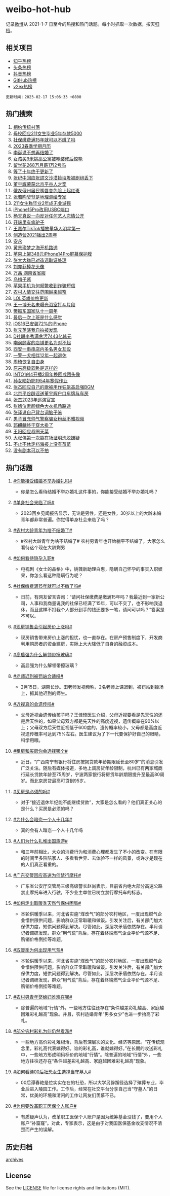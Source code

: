 # weibo-hot-hub

记录[微博](https://www.weibo.com)从 2021-1-7 日至今的热搜和热门话题。每小时抓取一次数据，按天[归档](archives)。

## 相关项目

- [知乎热榜](https://github.com/lonnyzhang423/zhihu-hot-hub)
- [头条热榜](https://github.com/lonnyzhang423/toutiao-hot-hub)
- [抖音热榜](https://github.com/lonnyzhang423/douyin-hot-hub)
- [GitHub热榜](https://github.com/lonnyzhang423/github-hot-hub)
- [v2ex热榜](https://github.com/lonnyzhang423/v2ex-hot-hub)


`更新时间：2023-02-17 15:06:33 +0800`

## 热门搜索

1. [相约传统村落](https://m.weibo.cn/search?containerid=100103type%3D1%26t%3D10%26q%3D%23%E7%9B%B8%E7%BA%A6%E4%BC%A0%E7%BB%9F%E6%9D%91%E8%90%BD%23&stream_entry_id=51&isnewpage=1&extparam=seat%3D1%26c_type%3D51%26pos%3D0%26cate%3D10103%26dgr%3D0%26filter_type%3Drealtimehot%26stream_entry_id%3D51%26display_time%3D1676617592%26pre_seqid%3D16766175922560193611381&luicode=10000011&lfid=106003type%253D25%2526t%253D3%2526disable_hot%253D1%2526filter_type%253Drealtimehot)
1. [母校回应211女生毕业5年存款5000](https://m.weibo.cn/search?containerid=100103type%3D1%26t%3D10%26q%3D%23%E6%AF%8D%E6%A0%A1%E5%9B%9E%E5%BA%94211%E5%A5%B3%E7%94%9F%E6%AF%95%E4%B8%9A5%E5%B9%B4%E5%AD%98%E6%AC%BE5000%23&stream_entry_id=31&isnewpage=1&extparam=seat%3D1%26lcate%3D5001%26flag%3D2%26realpos%3D1%26c_type%3D31%26stream_entry_id%3D31%26pos%3D0%26cate%3D5001%26q%3D%2523%25E6%25AF%258D%25E6%25A0%25A1%25E5%259B%259E%25E5%25BA%2594211%25E5%25A5%25B3%25E7%2594%259F%25E6%25AF%2595%25E4%25B8%259A5%25E5%25B9%25B4%25E5%25AD%2598%25E6%25AC%25BE5000%2523%26dgr%3D0%26filter_type%3Drealtimehot%26band_rank%3D1%26display_time%3D1676617592%26pre_seqid%3D16766175922560193611381&luicode=10000011&lfid=106003type%253D25%2526t%253D3%2526disable_hot%253D1%2526filter_type%253Drealtimehot)
1. [社保缴费满15年就可以不缴了吗](https://m.weibo.cn/search?containerid=100103type%3D1%26t%3D10%26q%3D%23%E7%A4%BE%E4%BF%9D%E7%BC%B4%E8%B4%B9%E6%BB%A115%E5%B9%B4%E5%B0%B1%E5%8F%AF%E4%BB%A5%E4%B8%8D%E7%BC%B4%E4%BA%86%E5%90%97%23&stream_entry_id=31&isnewpage=1&extparam=seat%3D1%26lcate%3D5001%26flag%3D2%26realpos%3D2%26c_type%3D31%26stream_entry_id%3D31%26pos%3D1%26cate%3D5001%26q%3D%2523%25E7%25A4%25BE%25E4%25BF%259D%25E7%25BC%25B4%25E8%25B4%25B9%25E6%25BB%25A115%25E5%25B9%25B4%25E5%25B0%25B1%25E5%258F%25AF%25E4%25BB%25A5%25E4%25B8%258D%25E7%25BC%25B4%25E4%25BA%2586%25E5%2590%2597%2523%26dgr%3D0%26filter_type%3Drealtimehot%26band_rank%3D2%26display_time%3D1676617592%26pre_seqid%3D16766175922560193611381&luicode=10000011&lfid=106003type%253D25%2526t%253D3%2526disable_hot%253D1%2526filter_type%253Drealtimehot)
1. [2023春季学期月历](https://m.weibo.cn/search?containerid=100103type%3D1%26t%3D10%26q%3D%232023%E6%98%A5%E5%AD%A3%E5%AD%A6%E6%9C%9F%E6%9C%88%E5%8E%86%23&stream_entry_id=31&isnewpage=1&extparam=seat%3D1%26lcate%3D5001%26flag%3D0%26realpos%3D3%26c_type%3D31%26stream_entry_id%3D31%26pos%3D2%26cate%3D5001%26q%3D%25232023%25E6%2598%25A5%25E5%25AD%25A3%25E5%25AD%25A6%25E6%259C%259F%25E6%259C%2588%25E5%258E%2586%2523%26dgr%3D0%26filter_type%3Drealtimehot%26band_rank%3D3%26display_time%3D1676617592%26pre_seqid%3D16766175922560193611381&luicode=10000011&lfid=106003type%253D25%2526t%253D3%2526disable_hot%253D1%2526filter_type%253Drealtimehot)
1. [李诞说不想再结婚了](https://m.weibo.cn/search?containerid=100103type%3D1%26t%3D10%26q%3D%23%E6%9D%8E%E8%AF%9E%E8%AF%B4%E4%B8%8D%E6%83%B3%E5%86%8D%E7%BB%93%E5%A9%9A%E4%BA%86%23&stream_entry_id=31&isnewpage=1&extparam=seat%3D1%26lcate%3D5001%26flag%3D1%26realpos%3D4%26c_type%3D31%26stream_entry_id%3D31%26pos%3D3%26cate%3D5001%26q%3D%2523%25E6%259D%258E%25E8%25AF%259E%25E8%25AF%25B4%25E4%25B8%258D%25E6%2583%25B3%25E5%2586%258D%25E7%25BB%2593%25E5%25A9%259A%25E4%25BA%2586%2523%26dgr%3D0%26filter_type%3Drealtimehot%26band_rank%3D4%26display_time%3D1676617592%26pre_seqid%3D16766175922560193611381&luicode=10000011&lfid=106003type%253D25%2526t%253D3%2526disable_hot%253D1%2526filter_type%253Drealtimehot)
1. [女孩买9米挑高公寓被嘲装修后惊艳](https://m.weibo.cn/search?containerid=100103type%3D1%26t%3D10%26q%3D%23%E5%A5%B3%E5%AD%A9%E4%B9%B09%E7%B1%B3%E6%8C%91%E9%AB%98%E5%85%AC%E5%AF%93%E8%A2%AB%E5%98%B2%E8%A3%85%E4%BF%AE%E5%90%8E%E6%83%8A%E8%89%B3%23&stream_entry_id=31&isnewpage=1&extparam=seat%3D1%26lcate%3D5001%26flag%3D1%26realpos%3D5%26c_type%3D31%26stream_entry_id%3D31%26pos%3D4%26cate%3D5001%26q%3D%2523%25E5%25A5%25B3%25E5%25AD%25A9%25E4%25B9%25B09%25E7%25B1%25B3%25E6%258C%2591%25E9%25AB%2598%25E5%2585%25AC%25E5%25AF%2593%25E8%25A2%25AB%25E5%2598%25B2%25E8%25A3%2585%25E4%25BF%25AE%25E5%2590%258E%25E6%2583%258A%25E8%2589%25B3%2523%26dgr%3D0%26filter_type%3Drealtimehot%26band_rank%3D5%26display_time%3D1676617592%26pre_seqid%3D16766175922560193611381&luicode=10000011&lfid=106003type%253D25%2526t%253D3%2526disable_hot%253D1%2526filter_type%253Drealtimehot)
1. [留学花268万月薪1万2亏吗](https://m.weibo.cn/search?containerid=100103type%3D1%26t%3D10%26q%3D%23%E7%95%99%E5%AD%A6%E8%8A%B1268%E4%B8%87%E6%9C%88%E8%96%AA1%E4%B8%872%E4%BA%8F%E5%90%97%23&stream_entry_id=31&isnewpage=1&extparam=seat%3D1%26lcate%3D5001%26flag%3D1%26realpos%3D6%26c_type%3D31%26stream_entry_id%3D31%26pos%3D5%26cate%3D5001%26q%3D%2523%25E7%2595%2599%25E5%25AD%25A6%25E8%258A%25B1268%25E4%25B8%2587%25E6%259C%2588%25E8%2596%25AA1%25E4%25B8%25872%25E4%25BA%258F%25E5%2590%2597%2523%26dgr%3D0%26filter_type%3Drealtimehot%26band_rank%3D6%26display_time%3D1676617592%26pre_seqid%3D16766175922560193611381&luicode=10000011&lfid=106003type%253D25%2526t%253D3%2526disable_hot%253D1%2526filter_type%253Drealtimehot)
1. [等了十年终于更新了](https://m.weibo.cn/search?containerid=100103type%3D1%26t%3D10%26q%3D%23%E7%AD%89%E4%BA%86%E5%8D%81%E5%B9%B4%E7%BB%88%E4%BA%8E%E6%9B%B4%E6%96%B0%E4%BA%86%23&stream_entry_id=31&isnewpage=1&extparam=seat%3D1%26lcate%3D5001%26topic_ad%3D1%26stream_entry_id%3D31%26c_type%3D31%26cate%3D5001%26pos%3D6%26adid%3D180352%26q%3D%2523%25E7%25AD%2589%25E4%25BA%2586%25E5%258D%2581%25E5%25B9%25B4%25E7%25BB%2588%25E4%25BA%258E%25E6%259B%25B4%25E6%2596%25B0%25E4%25BA%2586%2523%26dgr%3D0%26filter_type%3Drealtimehot%26band_rank%3D7%26display_time%3D1676617592%26pre_seqid%3D16766175922560193611381&luicode=10000011&lfid=106003type%253D25%2526t%253D3%2526disable_hot%253D1%2526filter_type%253Drealtimehot)
1. [张纪中回应张颂文沙漠捡垃圾被剧组丢下](https://m.weibo.cn/search?containerid=100103type%3D1%26t%3D10%26q%3D%23%E5%BC%A0%E7%BA%AA%E4%B8%AD%E5%9B%9E%E5%BA%94%E5%BC%A0%E9%A2%82%E6%96%87%E6%B2%99%E6%BC%A0%E6%8D%A1%E5%9E%83%E5%9C%BE%E8%A2%AB%E5%89%A7%E7%BB%84%E4%B8%A2%E4%B8%8B%23&stream_entry_id=31&isnewpage=1&extparam=seat%3D1%26lcate%3D5001%26flag%3D1%26realpos%3D7%26c_type%3D31%26stream_entry_id%3D31%26pos%3D7%26cate%3D5001%26q%3D%2523%25E5%25BC%25A0%25E7%25BA%25AA%25E4%25B8%25AD%25E5%259B%259E%25E5%25BA%2594%25E5%25BC%25A0%25E9%25A2%2582%25E6%2596%2587%25E6%25B2%2599%25E6%25BC%25A0%25E6%258D%25A1%25E5%259E%2583%25E5%259C%25BE%25E8%25A2%25AB%25E5%2589%25A7%25E7%25BB%2584%25E4%25B8%25A2%25E4%25B8%258B%2523%26dgr%3D0%26filter_type%3Drealtimehot%26band_rank%3D7%26display_time%3D1676617592%26pre_seqid%3D16766175922560193611381&luicode=10000011&lfid=106003type%253D25%2526t%253D3%2526disable_hot%253D1%2526filter_type%253Drealtimehot)
1. [董宇辉荣获北京平谷人才奖](https://m.weibo.cn/search?containerid=100103type%3D1%26t%3D10%26q%3D%23%E8%91%A3%E5%AE%87%E8%BE%89%E8%8D%A3%E8%8E%B7%E5%8C%97%E4%BA%AC%E5%B9%B3%E8%B0%B7%E4%BA%BA%E6%89%8D%E5%A5%96%23&stream_entry_id=31&isnewpage=1&extparam=seat%3D1%26lcate%3D5001%26flag%3D1%26realpos%3D8%26c_type%3D31%26stream_entry_id%3D31%26pos%3D8%26cate%3D5001%26q%3D%2523%25E8%2591%25A3%25E5%25AE%2587%25E8%25BE%2589%25E8%258D%25A3%25E8%258E%25B7%25E5%258C%2597%25E4%25BA%25AC%25E5%25B9%25B3%25E8%25B0%25B7%25E4%25BA%25BA%25E6%2589%258D%25E5%25A5%2596%2523%26dgr%3D0%26filter_type%3Drealtimehot%26band_rank%3D8%26display_time%3D1676617592%26pre_seqid%3D16766175922560193611381&luicode=10000011&lfid=106003type%253D25%2526t%253D3%2526disable_hot%253D1%2526filter_type%253Drealtimehot)
1. [俄亥俄州居民嘴唇变色脸上起红斑](https://m.weibo.cn/search?containerid=100103type%3D1%26t%3D10%26q%3D%23%E4%BF%84%E4%BA%A5%E4%BF%84%E5%B7%9E%E5%B1%85%E6%B0%91%E5%98%B4%E5%94%87%E5%8F%98%E8%89%B2%E8%84%B8%E4%B8%8A%E8%B5%B7%E7%BA%A2%E6%96%91%23&stream_entry_id=31&isnewpage=1&extparam=seat%3D1%26lcate%3D5001%26flag%3D0%26realpos%3D9%26c_type%3D31%26stream_entry_id%3D31%26pos%3D9%26cate%3D5001%26q%3D%2523%25E4%25BF%2584%25E4%25BA%25A5%25E4%25BF%2584%25E5%25B7%259E%25E5%25B1%2585%25E6%25B0%2591%25E5%2598%25B4%25E5%2594%2587%25E5%258F%2598%25E8%2589%25B2%25E8%2584%25B8%25E4%25B8%258A%25E8%25B5%25B7%25E7%25BA%25A2%25E6%2596%2591%2523%26dgr%3D0%26filter_type%3Drealtimehot%26band_rank%3D9%26display_time%3D1676617592%26pre_seqid%3D16766175922560193611381&luicode=10000011&lfid=106003type%253D25%2526t%253D3%2526disable_hot%253D1%2526filter_type%253Drealtimehot)
1. [张若昀爷爷是地理测绘专家](https://m.weibo.cn/search?containerid=100103type%3D1%26t%3D10%26q%3D%23%E5%BC%A0%E8%8B%A5%E6%98%80%E7%88%B7%E7%88%B7%E6%98%AF%E5%9C%B0%E7%90%86%E6%B5%8B%E7%BB%98%E4%B8%93%E5%AE%B6%23&stream_entry_id=31&isnewpage=1&extparam=seat%3D1%26lcate%3D5001%26flag%3D1%26realpos%3D10%26c_type%3D31%26stream_entry_id%3D31%26pos%3D10%26cate%3D5001%26q%3D%2523%25E5%25BC%25A0%25E8%258B%25A5%25E6%2598%2580%25E7%2588%25B7%25E7%2588%25B7%25E6%2598%25AF%25E5%259C%25B0%25E7%2590%2586%25E6%25B5%258B%25E7%25BB%2598%25E4%25B8%2593%25E5%25AE%25B6%2523%26dgr%3D0%26filter_type%3Drealtimehot%26band_rank%3D10%26display_time%3D1676617592%26pre_seqid%3D16766175922560193611381&luicode=10000011&lfid=106003type%253D25%2526t%253D3%2526disable_hot%253D1%2526filter_type%253Drealtimehot)
1. [211女生称毕业2年成无业游民](https://m.weibo.cn/search?containerid=100103type%3D1%26t%3D10%26q%3D%23211%E5%A5%B3%E7%94%9F%E7%A7%B0%E6%AF%95%E4%B8%9A2%E5%B9%B4%E6%88%90%E6%97%A0%E4%B8%9A%E6%B8%B8%E6%B0%91%23&stream_entry_id=31&isnewpage=1&extparam=seat%3D1%26lcate%3D5001%26flag%3D1%26realpos%3D11%26c_type%3D31%26stream_entry_id%3D31%26pos%3D11%26cate%3D5001%26q%3D%2523211%25E5%25A5%25B3%25E7%2594%259F%25E7%25A7%25B0%25E6%25AF%2595%25E4%25B8%259A2%25E5%25B9%25B4%25E6%2588%2590%25E6%2597%25A0%25E4%25B8%259A%25E6%25B8%25B8%25E6%25B0%2591%2523%26dgr%3D0%26filter_type%3Drealtimehot%26band_rank%3D11%26display_time%3D1676617592%26pre_seqid%3D16766175922560193611381&luicode=10000011&lfid=106003type%253D25%2526t%253D3%2526disable_hot%253D1%2526filter_type%253Drealtimehot)
1. [iPhone15Pro改用USBC端口](https://m.weibo.cn/search?containerid=100103type%3D1%26t%3D10%26q%3D%23iPhone15Pro%E6%94%B9%E7%94%A8USBC%E7%AB%AF%E5%8F%A3%23&stream_entry_id=31&isnewpage=1&extparam=seat%3D1%26lcate%3D5001%26flag%3D2%26realpos%3D12%26c_type%3D31%26stream_entry_id%3D31%26pos%3D12%26cate%3D5001%26q%3D%2523iPhone15Pro%25E6%2594%25B9%25E7%2594%25A8USBC%25E7%25AB%25AF%25E5%258F%25A3%2523%26dgr%3D0%26filter_type%3Drealtimehot%26band_rank%3D12%26display_time%3D1676617592%26pre_seqid%3D16766175922560193611381&luicode=10000011&lfid=106003type%253D25%2526t%253D3%2526disable_hot%253D1%2526filter_type%253Drealtimehot)
1. [杨天真说一向反对任何艺人恋情公开](https://m.weibo.cn/search?containerid=100103type%3D1%26t%3D10%26q%3D%23%E6%9D%A8%E5%A4%A9%E7%9C%9F%E8%AF%B4%E4%B8%80%E5%90%91%E5%8F%8D%E5%AF%B9%E4%BB%BB%E4%BD%95%E8%89%BA%E4%BA%BA%E6%81%8B%E6%83%85%E5%85%AC%E5%BC%80%23&stream_entry_id=31&isnewpage=1&extparam=seat%3D1%26lcate%3D5001%26flag%3D0%26realpos%3D13%26c_type%3D31%26stream_entry_id%3D31%26pos%3D13%26cate%3D5001%26q%3D%2523%25E6%259D%25A8%25E5%25A4%25A9%25E7%259C%259F%25E8%25AF%25B4%25E4%25B8%2580%25E5%2590%2591%25E5%258F%258D%25E5%25AF%25B9%25E4%25BB%25BB%25E4%25BD%2595%25E8%2589%25BA%25E4%25BA%25BA%25E6%2581%258B%25E6%2583%2585%25E5%2585%25AC%25E5%25BC%2580%2523%26dgr%3D0%26filter_type%3Drealtimehot%26band_rank%3D13%26display_time%3D1676617592%26pre_seqid%3D16766175922560193611381&luicode=10000011&lfid=106003type%253D25%2526t%253D3%2526disable_hot%253D1%2526filter_type%253Drealtimehot)
1. [开端里有疯驴子](https://m.weibo.cn/search?containerid=100103type%3D1%26t%3D10%26q%3D%23%E5%BC%80%E7%AB%AF%E9%87%8C%E6%9C%89%E7%96%AF%E9%A9%B4%E5%AD%90%23&stream_entry_id=31&isnewpage=1&extparam=seat%3D1%26lcate%3D5001%26flag%3D0%26realpos%3D14%26c_type%3D31%26stream_entry_id%3D31%26pos%3D14%26cate%3D5001%26q%3D%2523%25E5%25BC%2580%25E7%25AB%25AF%25E9%2587%258C%25E6%259C%2589%25E7%2596%25AF%25E9%25A9%25B4%25E5%25AD%2590%2523%26dgr%3D0%26filter_type%3Drealtimehot%26band_rank%3D14%26display_time%3D1676617592%26pre_seqid%3D16766175922560193611381&luicode=10000011&lfid=106003type%253D25%2526t%253D3%2526disable_hot%253D1%2526filter_type%253Drealtimehot)
1. [王嘉尔TikTok播放量华人明星第一](https://m.weibo.cn/search?containerid=100103type%3D1%26t%3D10%26q%3D%23%E7%8E%8B%E5%98%89%E5%B0%94TikTok%E6%92%AD%E6%94%BE%E9%87%8F%E5%8D%8E%E4%BA%BA%E6%98%8E%E6%98%9F%E7%AC%AC%E4%B8%80%23&stream_entry_id=31&isnewpage=1&extparam=seat%3D1%26lcate%3D5001%26flag%3D1%26realpos%3D15%26c_type%3D31%26stream_entry_id%3D31%26pos%3D15%26cate%3D5001%26q%3D%2523%25E7%258E%258B%25E5%2598%2589%25E5%25B0%2594TikTok%25E6%2592%25AD%25E6%2594%25BE%25E9%2587%258F%25E5%258D%258E%25E4%25BA%25BA%25E6%2598%258E%25E6%2598%259F%25E7%25AC%25AC%25E4%25B8%2580%2523%26dgr%3D0%26filter_type%3Drealtimehot%26band_rank%3D15%26display_time%3D1676617592%26pre_seqid%3D16766175922560193611381&luicode=10000011&lfid=106003type%253D25%2526t%253D3%2526disable_hot%253D1%2526filter_type%253Drealtimehot)
1. [创造营2021播出2周年](https://m.weibo.cn/search?containerid=100103type%3D1%26t%3D10%26q%3D%23%E5%88%9B%E9%80%A0%E8%90%A52021%E6%92%AD%E5%87%BA2%E5%91%A8%E5%B9%B4%23&stream_entry_id=31&isnewpage=1&extparam=seat%3D1%26lcate%3D5001%26flag%3D1%26realpos%3D16%26c_type%3D31%26stream_entry_id%3D31%26pos%3D16%26cate%3D5001%26q%3D%2523%25E5%2588%259B%25E9%2580%25A0%25E8%2590%25A52021%25E6%2592%25AD%25E5%2587%25BA2%25E5%2591%25A8%25E5%25B9%25B4%2523%26dgr%3D0%26filter_type%3Drealtimehot%26band_rank%3D16%26display_time%3D1676617592%26pre_seqid%3D16766175922560193611381&luicode=10000011&lfid=106003type%253D25%2526t%253D3%2526disable_hot%253D1%2526filter_type%253Drealtimehot)
1. [安永](https://m.weibo.cn/search?containerid=100103type%3D1%26t%3D10%26q%3D%E5%AE%89%E6%B0%B8&stream_entry_id=31&isnewpage=1&extparam=seat%3D1%26lcate%3D5001%26flag%3D0%26realpos%3D17%26c_type%3D31%26stream_entry_id%3D31%26pos%3D17%26cate%3D5001%26q%3D%25E5%25AE%2589%25E6%25B0%25B8%26dgr%3D0%26filter_type%3Drealtimehot%26band_rank%3D17%26display_time%3D1676617592%26pre_seqid%3D16766175922560193611381&luicode=10000011&lfid=106003type%253D25%2526t%253D3%2526disable_hot%253D1%2526filter_type%253Drealtimehot)
1. [黄景瑜梦之海开机路透](https://m.weibo.cn/search?containerid=100103type%3D1%26t%3D10%26q%3D%23%E9%BB%84%E6%99%AF%E7%91%9C%E6%A2%A6%E4%B9%8B%E6%B5%B7%E5%BC%80%E6%9C%BA%E8%B7%AF%E9%80%8F%23&stream_entry_id=31&isnewpage=1&extparam=seat%3D1%26lcate%3D5001%26flag%3D1%26realpos%3D18%26c_type%3D31%26stream_entry_id%3D31%26pos%3D18%26cate%3D5001%26q%3D%2523%25E9%25BB%2584%25E6%2599%25AF%25E7%2591%259C%25E6%25A2%25A6%25E4%25B9%258B%25E6%25B5%25B7%25E5%25BC%2580%25E6%259C%25BA%25E8%25B7%25AF%25E9%2580%258F%2523%26dgr%3D0%26filter_type%3Drealtimehot%26band_rank%3D18%26display_time%3D1676617592%26pre_seqid%3D16766175922560193611381&luicode=10000011&lfid=106003type%253D25%2526t%253D3%2526disable_hot%253D1%2526filter_type%253Drealtimehot)
1. [苹果上架348元iPhone14Pro屏幕保护膜](https://m.weibo.cn/search?containerid=100103type%3D1%26t%3D10%26q%3D%23%E8%8B%B9%E6%9E%9C%E4%B8%8A%E6%9E%B6348%E5%85%83iPhone14Pro%E5%B1%8F%E5%B9%95%E4%BF%9D%E6%8A%A4%E8%86%9C%23&stream_entry_id=31&isnewpage=1&extparam=seat%3D1%26lcate%3D5001%26flag%3D0%26realpos%3D19%26c_type%3D31%26stream_entry_id%3D31%26pos%3D19%26cate%3D5001%26q%3D%2523%25E8%258B%25B9%25E6%259E%259C%25E4%25B8%258A%25E6%259E%25B6348%25E5%2585%2583iPhone14Pro%25E5%25B1%258F%25E5%25B9%2595%25E4%25BF%259D%25E6%258A%25A4%25E8%2586%259C%2523%26dgr%3D0%26filter_type%3Drealtimehot%26band_rank%3D19%26display_time%3D1676617592%26pre_seqid%3D16766175922560193611381&luicode=10000011&lfid=106003type%253D25%2526t%253D3%2526disable_hot%253D1%2526filter_type%253Drealtimehot)
1. [张大大称已对造谣取证处理](https://m.weibo.cn/search?containerid=100103type%3D1%26t%3D10%26q%3D%23%E5%BC%A0%E5%A4%A7%E5%A4%A7%E7%A7%B0%E5%B7%B2%E5%AF%B9%E9%80%A0%E8%B0%A3%E5%8F%96%E8%AF%81%E5%A4%84%E7%90%86%23&stream_entry_id=31&isnewpage=1&extparam=seat%3D1%26lcate%3D5001%26flag%3D1%26realpos%3D20%26c_type%3D31%26stream_entry_id%3D31%26pos%3D20%26cate%3D5001%26q%3D%2523%25E5%25BC%25A0%25E5%25A4%25A7%25E5%25A4%25A7%25E7%25A7%25B0%25E5%25B7%25B2%25E5%25AF%25B9%25E9%2580%25A0%25E8%25B0%25A3%25E5%258F%2596%25E8%25AF%2581%25E5%25A4%2584%25E7%2590%2586%2523%26dgr%3D0%26filter_type%3Drealtimehot%26band_rank%3D20%26display_time%3D1676617592%26pre_seqid%3D16766175922560193611381&luicode=10000011&lfid=106003type%253D25%2526t%253D3%2526disable_hot%253D1%2526filter_type%253Drealtimehot)
1. [刘亦菲捧花头像](https://m.weibo.cn/search?containerid=100103type%3D1%26t%3D10%26q%3D%E5%88%98%E4%BA%A6%E8%8F%B2%E6%8D%A7%E8%8A%B1%E5%A4%B4%E5%83%8F&stream_entry_id=31&isnewpage=1&extparam=seat%3D1%26lcate%3D5001%26flag%3D1%26realpos%3D21%26c_type%3D31%26stream_entry_id%3D31%26pos%3D21%26cate%3D5001%26q%3D%25E5%2588%2598%25E4%25BA%25A6%25E8%258F%25B2%25E6%258D%25A7%25E8%258A%25B1%25E5%25A4%25B4%25E5%2583%258F%26dgr%3D0%26filter_type%3Drealtimehot%26band_rank%3D21%26display_time%3D1676617592%26pre_seqid%3D16766175922560193611381&luicode=10000011&lfid=106003type%253D25%2526t%253D3%2526disable_hot%253D1%2526filter_type%253Drealtimehot)
1. [万茜 湖南省省服](https://m.weibo.cn/search?containerid=100103type%3D1%26t%3D10%26q%3D%E4%B8%87%E8%8C%9C+%E6%B9%96%E5%8D%97%E7%9C%81%E7%9C%81%E6%9C%8D&stream_entry_id=31&isnewpage=1&extparam=seat%3D1%26lcate%3D5001%26flag%3D0%26realpos%3D22%26c_type%3D31%26stream_entry_id%3D31%26pos%3D22%26cate%3D5001%26q%3D%25E4%25B8%2587%25E8%258C%259C%2520%25E6%25B9%2596%25E5%258D%2597%25E7%259C%2581%25E7%259C%2581%25E6%259C%258D%26dgr%3D0%26filter_type%3Drealtimehot%26band_rank%3D22%26display_time%3D1676617592%26pre_seqid%3D16766175922560193611381&luicode=10000011&lfid=106003type%253D25%2526t%253D3%2526disable_hot%253D1%2526filter_type%253Drealtimehot)
1. [乌梅子酱](https://m.weibo.cn/search?containerid=100103type%3D1%26t%3D10%26q%3D%E4%B9%8C%E6%A2%85%E5%AD%90%E9%85%B1&stream_entry_id=31&isnewpage=1&extparam=seat%3D1%26lcate%3D5001%26flag%3D2%26realpos%3D23%26c_type%3D31%26stream_entry_id%3D31%26pos%3D23%26cate%3D5001%26q%3D%25E4%25B9%258C%25E6%25A2%2585%25E5%25AD%2590%25E9%2585%25B1%26dgr%3D0%26filter_type%3Drealtimehot%26band_rank%3D23%26display_time%3D1676617592%26pre_seqid%3D16766175922560193611381&luicode=10000011&lfid=106003type%253D25%2526t%253D3%2526disable_hot%253D1%2526filter_type%253Drealtimehot)
1. [苹果手机为何频繁收到诈骗短信](https://m.weibo.cn/search?containerid=100103type%3D1%26t%3D10%26q%3D%23%E8%8B%B9%E6%9E%9C%E6%89%8B%E6%9C%BA%E4%B8%BA%E4%BD%95%E9%A2%91%E7%B9%81%E6%94%B6%E5%88%B0%E8%AF%88%E9%AA%97%E7%9F%AD%E4%BF%A1%23&stream_entry_id=31&isnewpage=1&extparam=seat%3D1%26lcate%3D5001%26flag%3D1%26realpos%3D24%26c_type%3D31%26stream_entry_id%3D31%26pos%3D24%26cate%3D5001%26q%3D%2523%25E8%258B%25B9%25E6%259E%259C%25E6%2589%258B%25E6%259C%25BA%25E4%25B8%25BA%25E4%25BD%2595%25E9%25A2%2591%25E7%25B9%2581%25E6%2594%25B6%25E5%2588%25B0%25E8%25AF%2588%25E9%25AA%2597%25E7%259F%25AD%25E4%25BF%25A1%2523%26dgr%3D0%26filter_type%3Drealtimehot%26band_rank%3D24%26display_time%3D1676617592%26pre_seqid%3D16766175922560193611381&luicode=10000011&lfid=106003type%253D25%2526t%253D3%2526disable_hot%253D1%2526filter_type%253Drealtimehot)
1. [农村人情交往范围越来越窄](https://m.weibo.cn/search?containerid=100103type%3D1%26t%3D10%26q%3D%23%E5%86%9C%E6%9D%91%E4%BA%BA%E6%83%85%E4%BA%A4%E5%BE%80%E8%8C%83%E5%9B%B4%E8%B6%8A%E6%9D%A5%E8%B6%8A%E7%AA%84%23&stream_entry_id=31&isnewpage=1&extparam=seat%3D1%26lcate%3D5001%26flag%3D1%26realpos%3D25%26c_type%3D31%26stream_entry_id%3D31%26pos%3D25%26cate%3D5001%26q%3D%2523%25E5%2586%259C%25E6%259D%2591%25E4%25BA%25BA%25E6%2583%2585%25E4%25BA%25A4%25E5%25BE%2580%25E8%258C%2583%25E5%259B%25B4%25E8%25B6%258A%25E6%259D%25A5%25E8%25B6%258A%25E7%25AA%2584%2523%26dgr%3D0%26filter_type%3Drealtimehot%26band_rank%3D25%26display_time%3D1676617592%26pre_seqid%3D16766175922560193611381&luicode=10000011&lfid=106003type%253D25%2526t%253D3%2526disable_hot%253D1%2526filter_type%253Drealtimehot)
1. [LOL英雄价格更新](https://m.weibo.cn/search?containerid=100103type%3D1%26t%3D10%26q%3D%23LOL%E8%8B%B1%E9%9B%84%E4%BB%B7%E6%A0%BC%E6%9B%B4%E6%96%B0%23&stream_entry_id=31&isnewpage=1&extparam=seat%3D1%26lcate%3D5001%26flag%3D0%26realpos%3D26%26c_type%3D31%26stream_entry_id%3D31%26pos%3D26%26cate%3D5001%26q%3D%2523LOL%25E8%258B%25B1%25E9%259B%2584%25E4%25BB%25B7%25E6%25A0%25BC%25E6%259B%25B4%25E6%2596%25B0%2523%26dgr%3D0%26filter_type%3Drealtimehot%26band_rank%3D26%26display_time%3D1676617592%26pre_seqid%3D16766175922560193611381&luicode=10000011&lfid=106003type%253D25%2526t%253D3%2526disable_hot%253D1%2526filter_type%253Drealtimehot)
1. [王一博无名未曝光浴室打斗片段](https://m.weibo.cn/search?containerid=100103type%3D1%26t%3D10%26q%3D%23%E7%8E%8B%E4%B8%80%E5%8D%9A%E6%97%A0%E5%90%8D%E6%9C%AA%E6%9B%9D%E5%85%89%E6%B5%B4%E5%AE%A4%E6%89%93%E6%96%97%E7%89%87%E6%AE%B5%23&stream_entry_id=31&isnewpage=1&extparam=seat%3D1%26lcate%3D5001%26flag%3D0%26realpos%3D27%26c_type%3D31%26stream_entry_id%3D31%26pos%3D27%26cate%3D5001%26q%3D%2523%25E7%258E%258B%25E4%25B8%2580%25E5%258D%259A%25E6%2597%25A0%25E5%2590%258D%25E6%259C%25AA%25E6%259B%259D%25E5%2585%2589%25E6%25B5%25B4%25E5%25AE%25A4%25E6%2589%2593%25E6%2596%2597%25E7%2589%2587%25E6%25AE%25B5%2523%26dgr%3D0%26filter_type%3Drealtimehot%26band_rank%3D27%26display_time%3D1676617592%26pre_seqid%3D16766175922560193611381&luicode=10000011&lfid=106003type%253D25%2526t%253D3%2526disable_hot%253D1%2526filter_type%253Drealtimehot)
1. [樊振东国家队十一周年](https://m.weibo.cn/search?containerid=100103type%3D1%26t%3D10%26q%3D%23%E6%A8%8A%E6%8C%AF%E4%B8%9C%E5%9B%BD%E5%AE%B6%E9%98%9F%E5%8D%81%E4%B8%80%E5%91%A8%E5%B9%B4%23&stream_entry_id=31&isnewpage=1&extparam=seat%3D1%26lcate%3D5001%26flag%3D1%26realpos%3D28%26c_type%3D31%26stream_entry_id%3D31%26pos%3D28%26cate%3D5001%26q%3D%2523%25E6%25A8%258A%25E6%258C%25AF%25E4%25B8%259C%25E5%259B%25BD%25E5%25AE%25B6%25E9%2598%259F%25E5%258D%2581%25E4%25B8%2580%25E5%2591%25A8%25E5%25B9%25B4%2523%26dgr%3D0%26filter_type%3Drealtimehot%26band_rank%3D28%26display_time%3D1676617592%26pre_seqid%3D16766175922560193611381&luicode=10000011&lfid=106003type%253D25%2526t%253D3%2526disable_hot%253D1%2526filter_type%253Drealtimehot)
1. [最后一次上班是什么感觉](https://m.weibo.cn/search?containerid=100103type%3D1%26t%3D10%26q%3D%23%E6%9C%80%E5%90%8E%E4%B8%80%E6%AC%A1%E4%B8%8A%E7%8F%AD%E6%98%AF%E4%BB%80%E4%B9%88%E6%84%9F%E8%A7%89%23&stream_entry_id=31&isnewpage=1&extparam=seat%3D1%26lcate%3D5001%26flag%3D1%26realpos%3D29%26c_type%3D31%26stream_entry_id%3D31%26pos%3D29%26cate%3D5001%26q%3D%2523%25E6%259C%2580%25E5%2590%258E%25E4%25B8%2580%25E6%25AC%25A1%25E4%25B8%258A%25E7%258F%25AD%25E6%2598%25AF%25E4%25BB%2580%25E4%25B9%2588%25E6%2584%259F%25E8%25A7%2589%2523%26dgr%3D0%26filter_type%3Drealtimehot%26band_rank%3D29%26display_time%3D1676617592%26pre_seqid%3D16766175922560193611381&luicode=10000011&lfid=106003type%253D25%2526t%253D3%2526disable_hot%253D1%2526filter_type%253Drealtimehot)
1. [iOS16已安装72%的iPhone](https://m.weibo.cn/search?containerid=100103type%3D1%26t%3D10%26q%3D%23iOS16%E5%B7%B2%E5%AE%89%E8%A3%8572%25%E7%9A%84iPhone%23&stream_entry_id=31&isnewpage=1&extparam=seat%3D1%26lcate%3D5001%26flag%3D0%26realpos%3D30%26c_type%3D31%26stream_entry_id%3D31%26pos%3D30%26cate%3D5001%26q%3D%2523iOS16%25E5%25B7%25B2%25E5%25AE%2589%25E8%25A3%258572%2525%25E7%259A%2584iPhone%2523%26dgr%3D0%26filter_type%3Drealtimehot%26band_rank%3D30%26display_time%3D1676617592%26pre_seqid%3D16766175922560193611381&luicode=10000011&lfid=106003type%253D25%2526t%253D3%2526disable_hot%253D1%2526filter_type%253Drealtimehot)
1. [张元英演我自拍被发现](https://m.weibo.cn/search?containerid=100103type%3D1%26t%3D10%26q%3D%23%E5%BC%A0%E5%85%83%E8%8B%B1%E6%BC%94%E6%88%91%E8%87%AA%E6%8B%8D%E8%A2%AB%E5%8F%91%E7%8E%B0%23&stream_entry_id=31&isnewpage=1&extparam=seat%3D1%26lcate%3D5001%26flag%3D0%26realpos%3D31%26c_type%3D31%26stream_entry_id%3D31%26pos%3D31%26cate%3D5001%26q%3D%2523%25E5%25BC%25A0%25E5%2585%2583%25E8%258B%25B1%25E6%25BC%2594%25E6%2588%2591%25E8%2587%25AA%25E6%258B%258D%25E8%25A2%25AB%25E5%258F%2591%25E7%258E%25B0%2523%26dgr%3D0%26filter_type%3Drealtimehot%26band_rank%3D31%26display_time%3D1676617592%26pre_seqid%3D16766175922560193611381&luicode=10000011&lfid=106003type%253D25%2526t%253D3%2526disable_hot%253D1%2526filter_type%253Drealtimehot)
1. [D社曝李秀满贪污7443亿韩元](https://m.weibo.cn/search?containerid=100103type%3D1%26t%3D10%26q%3D%23D%E7%A4%BE%E6%9B%9D%E6%9D%8E%E7%A7%80%E6%BB%A1%E8%B4%AA%E6%B1%A17443%E4%BA%BF%E9%9F%A9%E5%85%83%23&stream_entry_id=31&isnewpage=1&extparam=seat%3D1%26lcate%3D5001%26flag%3D0%26realpos%3D32%26c_type%3D31%26stream_entry_id%3D31%26pos%3D32%26cate%3D5001%26q%3D%2523D%25E7%25A4%25BE%25E6%259B%259D%25E6%259D%258E%25E7%25A7%2580%25E6%25BB%25A1%25E8%25B4%25AA%25E6%25B1%25A17443%25E4%25BA%25BF%25E9%259F%25A9%25E5%2585%2583%2523%26dgr%3D0%26filter_type%3Drealtimehot%26band_rank%3D32%26display_time%3D1676617592%26pre_seqid%3D16766175922560193611381&luicode=10000011&lfid=106003type%253D25%2526t%253D3%2526disable_hot%253D1%2526filter_type%253Drealtimehot)
1. [嘲讽顾客的店铺更名为对不起](https://m.weibo.cn/search?containerid=100103type%3D1%26t%3D10%26q%3D%23%E5%98%B2%E8%AE%BD%E9%A1%BE%E5%AE%A2%E7%9A%84%E5%BA%97%E9%93%BA%E6%9B%B4%E5%90%8D%E4%B8%BA%E5%AF%B9%E4%B8%8D%E8%B5%B7%23&stream_entry_id=31&isnewpage=1&extparam=seat%3D1%26lcate%3D5001%26flag%3D0%26realpos%3D33%26c_type%3D31%26stream_entry_id%3D31%26pos%3D33%26cate%3D5001%26q%3D%2523%25E5%2598%25B2%25E8%25AE%25BD%25E9%25A1%25BE%25E5%25AE%25A2%25E7%259A%2584%25E5%25BA%2597%25E9%2593%25BA%25E6%259B%25B4%25E5%2590%258D%25E4%25B8%25BA%25E5%25AF%25B9%25E4%25B8%258D%25E8%25B5%25B7%2523%26dgr%3D0%26filter_type%3Drealtimehot%26band_rank%3D33%26display_time%3D1676617592%26pre_seqid%3D16766175922560193611381&luicode=10000011&lfid=106003type%253D25%2526t%253D3%2526disable_hot%253D1%2526filter_type%253Drealtimehot)
1. [西安一串串店内多名男女互殴](https://m.weibo.cn/search?containerid=100103type%3D1%26t%3D10%26q%3D%23%E8%A5%BF%E5%AE%89%E4%B8%80%E4%B8%B2%E4%B8%B2%E5%BA%97%E5%86%85%E5%A4%9A%E5%90%8D%E7%94%B7%E5%A5%B3%E4%BA%92%E6%AE%B4%23&stream_entry_id=31&isnewpage=1&extparam=seat%3D1%26lcate%3D5001%26flag%3D0%26realpos%3D34%26c_type%3D31%26stream_entry_id%3D31%26pos%3D34%26cate%3D5001%26q%3D%2523%25E8%25A5%25BF%25E5%25AE%2589%25E4%25B8%2580%25E4%25B8%25B2%25E4%25B8%25B2%25E5%25BA%2597%25E5%2586%2585%25E5%25A4%259A%25E5%2590%258D%25E7%2594%25B7%25E5%25A5%25B3%25E4%25BA%2592%25E6%25AE%25B4%2523%26dgr%3D0%26filter_type%3Drealtimehot%26band_rank%3D34%26display_time%3D1676617592%26pre_seqid%3D16766175922560193611381&luicode=10000011&lfid=106003type%253D25%2526t%253D3%2526disable_hot%253D1%2526filter_type%253Drealtimehot)
1. [一警一犬相伴12年一起退休](https://m.weibo.cn/search?containerid=100103type%3D1%26t%3D10%26q%3D%23%E4%B8%80%E8%AD%A6%E4%B8%80%E7%8A%AC%E7%9B%B8%E4%BC%B412%E5%B9%B4%E4%B8%80%E8%B5%B7%E9%80%80%E4%BC%91%23&stream_entry_id=31&isnewpage=1&extparam=seat%3D1%26lcate%3D5001%26flag%3D1%26realpos%3D35%26c_type%3D31%26stream_entry_id%3D31%26pos%3D35%26cate%3D5001%26q%3D%2523%25E4%25B8%2580%25E8%25AD%25A6%25E4%25B8%2580%25E7%258A%25AC%25E7%259B%25B8%25E4%25BC%25B412%25E5%25B9%25B4%25E4%25B8%2580%25E8%25B5%25B7%25E9%2580%2580%25E4%25BC%2591%2523%26dgr%3D0%26filter_type%3Drealtimehot%26band_rank%3D35%26display_time%3D1676617592%26pre_seqid%3D16766175922560193611381&luicode=10000011&lfid=106003type%253D25%2526t%253D3%2526disable_hot%253D1%2526filter_type%253Drealtimehot)
1. [周琦恢复自由身](https://m.weibo.cn/search?containerid=100103type%3D1%26t%3D10%26q%3D%23%E5%91%A8%E7%90%A6%E6%81%A2%E5%A4%8D%E8%87%AA%E7%94%B1%E8%BA%AB%23&stream_entry_id=31&isnewpage=1&extparam=seat%3D1%26lcate%3D5001%26flag%3D0%26realpos%3D36%26c_type%3D31%26stream_entry_id%3D31%26pos%3D36%26cate%3D5001%26q%3D%2523%25E5%2591%25A8%25E7%2590%25A6%25E6%2581%25A2%25E5%25A4%258D%25E8%2587%25AA%25E7%2594%25B1%25E8%25BA%25AB%2523%26dgr%3D0%26filter_type%3Drealtimehot%26band_rank%3D36%26display_time%3D1676617592%26pre_seqid%3D16766175922560193611381&luicode=10000011&lfid=106003type%253D25%2526t%253D3%2526disable_hot%253D1%2526filter_type%253Drealtimehot)
1. [原来高级软卧是这样的](https://m.weibo.cn/search?containerid=100103type%3D1%26t%3D10%26q%3D%23%E5%8E%9F%E6%9D%A5%E9%AB%98%E7%BA%A7%E8%BD%AF%E5%8D%A7%E6%98%AF%E8%BF%99%E6%A0%B7%E7%9A%84%23&stream_entry_id=31&isnewpage=1&extparam=seat%3D1%26lcate%3D5001%26flag%3D0%26realpos%3D37%26c_type%3D31%26stream_entry_id%3D31%26pos%3D37%26cate%3D5001%26q%3D%2523%25E5%258E%259F%25E6%259D%25A5%25E9%25AB%2598%25E7%25BA%25A7%25E8%25BD%25AF%25E5%258D%25A7%25E6%2598%25AF%25E8%25BF%2599%25E6%25A0%25B7%25E7%259A%2584%2523%26dgr%3D0%26filter_type%3Drealtimehot%26band_rank%3D37%26display_time%3D1676617592%26pre_seqid%3D16766175922560193611381&luicode=10000011&lfid=106003type%253D25%2526t%253D3%2526disable_hot%253D1%2526filter_type%253Drealtimehot)
1. [INTO1创4开播2周年换回成团头像](https://m.weibo.cn/search?containerid=100103type%3D1%26t%3D10%26q%3D%23INTO1%E5%88%9B4%E5%BC%80%E6%92%AD2%E5%91%A8%E5%B9%B4%E6%8D%A2%E5%9B%9E%E6%88%90%E5%9B%A2%E5%A4%B4%E5%83%8F%23&stream_entry_id=31&isnewpage=1&extparam=seat%3D1%26lcate%3D5001%26flag%3D1%26realpos%3D38%26c_type%3D31%26stream_entry_id%3D31%26pos%3D38%26cate%3D5001%26q%3D%2523INTO1%25E5%2588%259B4%25E5%25BC%2580%25E6%2592%25AD2%25E5%2591%25A8%25E5%25B9%25B4%25E6%258D%25A2%25E5%259B%259E%25E6%2588%2590%25E5%259B%25A2%25E5%25A4%25B4%25E5%2583%258F%2523%26dgr%3D0%26filter_type%3Drealtimehot%26band_rank%3D38%26display_time%3D1676617592%26pre_seqid%3D16766175922560193611381&luicode=10000011&lfid=106003type%253D25%2526t%253D3%2526disable_hot%253D1%2526filter_type%253Drealtimehot)
1. [孙女晒奶奶1954年寒假作业](https://m.weibo.cn/search?containerid=100103type%3D1%26t%3D10%26q%3D%23%E5%AD%99%E5%A5%B3%E6%99%92%E5%A5%B6%E5%A5%B61954%E5%B9%B4%E5%AF%92%E5%81%87%E4%BD%9C%E4%B8%9A%23&stream_entry_id=31&isnewpage=1&extparam=seat%3D1%26lcate%3D5001%26flag%3D0%26realpos%3D39%26c_type%3D31%26stream_entry_id%3D31%26pos%3D39%26cate%3D5001%26q%3D%2523%25E5%25AD%2599%25E5%25A5%25B3%25E6%2599%2592%25E5%25A5%25B6%25E5%25A5%25B61954%25E5%25B9%25B4%25E5%25AF%2592%25E5%2581%2587%25E4%25BD%259C%25E4%25B8%259A%2523%26dgr%3D0%26filter_type%3Drealtimehot%26band_rank%3D39%26display_time%3D1676617592%26pre_seqid%3D16766175922560193611381&luicode=10000011&lfid=106003type%253D25%2526t%253D3%2526disable_hot%253D1%2526filter_type%253Drealtimehot)
1. [张杰回应自己的歌被用作狂飙高启强BGM](https://m.weibo.cn/search?containerid=100103type%3D1%26t%3D10%26q%3D%23%E5%BC%A0%E6%9D%B0%E5%9B%9E%E5%BA%94%E8%87%AA%E5%B7%B1%E7%9A%84%E6%AD%8C%E8%A2%AB%E7%94%A8%E4%BD%9C%E7%8B%82%E9%A3%99%E9%AB%98%E5%90%AF%E5%BC%BABGM%23&stream_entry_id=31&isnewpage=1&extparam=seat%3D1%26lcate%3D5001%26flag%3D0%26realpos%3D40%26c_type%3D31%26stream_entry_id%3D31%26pos%3D40%26cate%3D5001%26q%3D%2523%25E5%25BC%25A0%25E6%259D%25B0%25E5%259B%259E%25E5%25BA%2594%25E8%2587%25AA%25E5%25B7%25B1%25E7%259A%2584%25E6%25AD%258C%25E8%25A2%25AB%25E7%2594%25A8%25E4%25BD%259C%25E7%258B%2582%25E9%25A3%2599%25E9%25AB%2598%25E5%2590%25AF%25E5%25BC%25BABGM%2523%26dgr%3D0%26filter_type%3Drealtimehot%26band_rank%3D40%26display_time%3D1676617592%26pre_seqid%3D16766175922560193611381&luicode=10000011&lfid=106003type%253D25%2526t%253D3%2526disable_hot%253D1%2526filter_type%253Drealtimehot)
1. [北京平谷辟谣送董宇辉户口车牌与车房](https://m.weibo.cn/search?containerid=100103type%3D1%26t%3D10%26q%3D%E5%8C%97%E4%BA%AC%E5%B9%B3%E8%B0%B7%E8%BE%9F%E8%B0%A3%E9%80%81%E8%91%A3%E5%AE%87%E8%BE%89%E6%88%B7%E5%8F%A3%E8%BD%A6%E7%89%8C%E4%B8%8E%E8%BD%A6%E6%88%BF&stream_entry_id=31&isnewpage=1&extparam=seat%3D1%26lcate%3D5001%26flag%3D1%26realpos%3D41%26c_type%3D31%26stream_entry_id%3D31%26pos%3D41%26cate%3D5001%26q%3D%25E5%258C%2597%25E4%25BA%25AC%25E5%25B9%25B3%25E8%25B0%25B7%25E8%25BE%259F%25E8%25B0%25A3%25E9%2580%2581%25E8%2591%25A3%25E5%25AE%2587%25E8%25BE%2589%25E6%2588%25B7%25E5%258F%25A3%25E8%25BD%25A6%25E7%2589%258C%25E4%25B8%258E%25E8%25BD%25A6%25E6%2588%25BF%26dgr%3D0%26filter_type%3Drealtimehot%26band_rank%3D41%26display_time%3D1676617592%26pre_seqid%3D16766175922560193611381&luicode=10000011&lfid=106003type%253D25%2526t%253D3%2526disable_hot%253D1%2526filter_type%253Drealtimehot)
1. [张杰2023年巡演官宣](https://m.weibo.cn/search?containerid=100103type%3D1%26t%3D10%26q%3D%23%E5%BC%A0%E6%9D%B02023%E5%B9%B4%E5%B7%A1%E6%BC%94%E5%AE%98%E5%AE%A3%23&stream_entry_id=31&isnewpage=1&extparam=seat%3D1%26lcate%3D5001%26flag%3D0%26realpos%3D42%26c_type%3D31%26stream_entry_id%3D31%26pos%3D42%26cate%3D5001%26q%3D%2523%25E5%25BC%25A0%25E6%259D%25B02023%25E5%25B9%25B4%25E5%25B7%25A1%25E6%25BC%2594%25E5%25AE%2598%25E5%25AE%25A3%2523%26dgr%3D0%26filter_type%3Drealtimehot%26band_rank%3D42%26display_time%3D1676617592%26pre_seqid%3D16766175922560193611381&luicode=10000011&lfid=106003type%253D25%2526t%253D3%2526disable_hot%253D1%2526filter_type%253Drealtimehot)
1. [张婧仪素颜绿色大衣机场路透](https://m.weibo.cn/search?containerid=100103type%3D1%26t%3D10%26q%3D%23%E5%BC%A0%E5%A9%A7%E4%BB%AA%E7%B4%A0%E9%A2%9C%E7%BB%BF%E8%89%B2%E5%A4%A7%E8%A1%A3%E6%9C%BA%E5%9C%BA%E8%B7%AF%E9%80%8F%23&stream_entry_id=31&isnewpage=1&extparam=seat%3D1%26lcate%3D5001%26flag%3D0%26realpos%3D43%26c_type%3D31%26stream_entry_id%3D31%26pos%3D43%26cate%3D5001%26q%3D%2523%25E5%25BC%25A0%25E5%25A9%25A7%25E4%25BB%25AA%25E7%25B4%25A0%25E9%25A2%259C%25E7%25BB%25BF%25E8%2589%25B2%25E5%25A4%25A7%25E8%25A1%25A3%25E6%259C%25BA%25E5%259C%25BA%25E8%25B7%25AF%25E9%2580%258F%2523%26dgr%3D0%26filter_type%3Drealtimehot%26band_rank%3D43%26display_time%3D1676617592%26pre_seqid%3D16766175922560193611381&luicode=10000011&lfid=106003type%253D25%2526t%253D3%2526disable_hot%253D1%2526filter_type%253Drealtimehot)
1. [张译说自己背台词脑子笨](https://m.weibo.cn/search?containerid=100103type%3D1%26t%3D10%26q%3D%23%E5%BC%A0%E8%AF%91%E8%AF%B4%E8%87%AA%E5%B7%B1%E8%83%8C%E5%8F%B0%E8%AF%8D%E8%84%91%E5%AD%90%E7%AC%A8%23&stream_entry_id=31&isnewpage=1&extparam=seat%3D1%26lcate%3D5001%26flag%3D0%26realpos%3D44%26c_type%3D31%26stream_entry_id%3D31%26pos%3D44%26cate%3D5001%26q%3D%2523%25E5%25BC%25A0%25E8%25AF%2591%25E8%25AF%25B4%25E8%2587%25AA%25E5%25B7%25B1%25E8%2583%258C%25E5%258F%25B0%25E8%25AF%258D%25E8%2584%2591%25E5%25AD%2590%25E7%25AC%25A8%2523%26dgr%3D0%26filter_type%3Drealtimehot%26band_rank%3D44%26display_time%3D1676617592%26pre_seqid%3D16766175922560193611381&luicode=10000011&lfid=106003type%253D25%2526t%253D3%2526disable_hot%253D1%2526filter_type%253Drealtimehot)
1. [男子冒充帅气警察骗女粉丝不雅视频](https://m.weibo.cn/search?containerid=100103type%3D1%26t%3D10%26q%3D%23%E7%94%B7%E5%AD%90%E5%86%92%E5%85%85%E5%B8%85%E6%B0%94%E8%AD%A6%E5%AF%9F%E9%AA%97%E5%A5%B3%E7%B2%89%E4%B8%9D%E4%B8%8D%E9%9B%85%E8%A7%86%E9%A2%91%23&stream_entry_id=31&isnewpage=1&extparam=seat%3D1%26lcate%3D5001%26flag%3D0%26realpos%3D45%26c_type%3D31%26stream_entry_id%3D31%26pos%3D45%26cate%3D5001%26q%3D%2523%25E7%2594%25B7%25E5%25AD%2590%25E5%2586%2592%25E5%2585%2585%25E5%25B8%2585%25E6%25B0%2594%25E8%25AD%25A6%25E5%25AF%259F%25E9%25AA%2597%25E5%25A5%25B3%25E7%25B2%2589%25E4%25B8%259D%25E4%25B8%258D%25E9%259B%2585%25E8%25A7%2586%25E9%25A2%2591%2523%26dgr%3D0%26filter_type%3Drealtimehot%26band_rank%3D45%26display_time%3D1676617592%26pre_seqid%3D16766175922560193611381&luicode=10000011&lfid=106003type%253D25%2526t%253D3%2526disable_hot%253D1%2526filter_type%253Drealtimehot)
1. [郭麒麟终于穿大褂了](https://m.weibo.cn/search?containerid=100103type%3D1%26t%3D10%26q%3D%23%E9%83%AD%E9%BA%92%E9%BA%9F%E7%BB%88%E4%BA%8E%E7%A9%BF%E5%A4%A7%E8%A4%82%E4%BA%86%23&stream_entry_id=31&isnewpage=1&extparam=seat%3D1%26lcate%3D5001%26flag%3D0%26realpos%3D46%26c_type%3D31%26stream_entry_id%3D31%26pos%3D46%26cate%3D5001%26q%3D%2523%25E9%2583%25AD%25E9%25BA%2592%25E9%25BA%259F%25E7%25BB%2588%25E4%25BA%258E%25E7%25A9%25BF%25E5%25A4%25A7%25E8%25A4%2582%25E4%25BA%2586%2523%26dgr%3D0%26filter_type%3Drealtimehot%26band_rank%3D46%26display_time%3D1676617592%26pre_seqid%3D16766175922560193611381&luicode=10000011&lfid=106003type%253D25%2526t%253D3%2526disable_hot%253D1%2526filter_type%253Drealtimehot)
1. [王阳回应叔圈天菜](https://m.weibo.cn/search?containerid=100103type%3D1%26t%3D10%26q%3D%23%E7%8E%8B%E9%98%B3%E5%9B%9E%E5%BA%94%E5%8F%94%E5%9C%88%E5%A4%A9%E8%8F%9C%23&stream_entry_id=31&isnewpage=1&extparam=seat%3D1%26lcate%3D5001%26flag%3D0%26realpos%3D47%26c_type%3D31%26stream_entry_id%3D31%26pos%3D47%26cate%3D5001%26q%3D%2523%25E7%258E%258B%25E9%2598%25B3%25E5%259B%259E%25E5%25BA%2594%25E5%258F%2594%25E5%259C%2588%25E5%25A4%25A9%25E8%258F%259C%2523%26dgr%3D0%26filter_type%3Drealtimehot%26band_rank%3D47%26display_time%3D1676617592%26pre_seqid%3D16766175922560193611381&luicode=10000011&lfid=106003type%253D25%2526t%253D3%2526disable_hot%253D1%2526filter_type%253Drealtimehot)
1. [大张伟第一次靠在场证明洗脱嫌疑](https://m.weibo.cn/search?containerid=100103type%3D1%26t%3D10%26q%3D%23%E5%A4%A7%E5%BC%A0%E4%BC%9F%E7%AC%AC%E4%B8%80%E6%AC%A1%E9%9D%A0%E5%9C%A8%E5%9C%BA%E8%AF%81%E6%98%8E%E6%B4%97%E8%84%B1%E5%AB%8C%E7%96%91%23&stream_entry_id=31&isnewpage=1&extparam=seat%3D1%26lcate%3D5001%26flag%3D0%26realpos%3D48%26c_type%3D31%26stream_entry_id%3D31%26pos%3D48%26cate%3D5001%26q%3D%2523%25E5%25A4%25A7%25E5%25BC%25A0%25E4%25BC%259F%25E7%25AC%25AC%25E4%25B8%2580%25E6%25AC%25A1%25E9%259D%25A0%25E5%259C%25A8%25E5%259C%25BA%25E8%25AF%2581%25E6%2598%258E%25E6%25B4%2597%25E8%2584%25B1%25E5%25AB%258C%25E7%2596%2591%2523%26dgr%3D0%26filter_type%3Drealtimehot%26band_rank%3D48%26display_time%3D1676617592%26pre_seqid%3D16766175922560193611381&luicode=10000011&lfid=106003type%253D25%2526t%253D3%2526disable_hot%253D1%2526filter_type%253Drealtimehot)
1. [不止不休定档海报上没有苗苗](https://m.weibo.cn/search?containerid=100103type%3D1%26t%3D10%26q%3D%23%E4%B8%8D%E6%AD%A2%E4%B8%8D%E4%BC%91%E5%AE%9A%E6%A1%A3%E6%B5%B7%E6%8A%A5%E4%B8%8A%E6%B2%A1%E6%9C%89%E8%8B%97%E8%8B%97%23&stream_entry_id=31&isnewpage=1&extparam=seat%3D1%26lcate%3D5001%26flag%3D0%26realpos%3D49%26c_type%3D31%26stream_entry_id%3D31%26pos%3D49%26cate%3D5001%26q%3D%2523%25E4%25B8%258D%25E6%25AD%25A2%25E4%25B8%258D%25E4%25BC%2591%25E5%25AE%259A%25E6%25A1%25A3%25E6%25B5%25B7%25E6%258A%25A5%25E4%25B8%258A%25E6%25B2%25A1%25E6%259C%2589%25E8%258B%2597%25E8%258B%2597%2523%26dgr%3D0%26filter_type%3Drealtimehot%26band_rank%3D49%26display_time%3D1676617592%26pre_seqid%3D16766175922560193611381&luicode=10000011&lfid=106003type%253D25%2526t%253D3%2526disable_hot%253D1%2526filter_type%253Drealtimehot)
1. [没有剧本可以不拍](https://m.weibo.cn/search?containerid=100103type%3D1%26t%3D10%26q%3D%23%E6%B2%A1%E6%9C%89%E5%89%A7%E6%9C%AC%E5%8F%AF%E4%BB%A5%E4%B8%8D%E6%8B%8D%23&stream_entry_id=31&isnewpage=1&extparam=seat%3D1%26lcate%3D5001%26flag%3D0%26realpos%3D50%26c_type%3D31%26stream_entry_id%3D31%26pos%3D50%26cate%3D5001%26q%3D%2523%25E6%25B2%25A1%25E6%259C%2589%25E5%2589%25A7%25E6%259C%25AC%25E5%258F%25AF%25E4%25BB%25A5%25E4%25B8%258D%25E6%258B%258D%2523%26dgr%3D0%26filter_type%3Drealtimehot%26band_rank%3D50%26display_time%3D1676617592%26pre_seqid%3D16766175922560193611381&luicode=10000011&lfid=106003type%253D25%2526t%253D3%2526disable_hot%253D1%2526filter_type%253Drealtimehot)

## 热门话题

1. [#你能接受结婚不举办婚礼吗#](https://m.weibo.cn/search?containerid=231522type%3D1%26t%3D10%26q%3D%23%E4%BD%A0%E8%83%BD%E6%8E%A5%E5%8F%97%E7%BB%93%E5%A9%9A%E4%B8%8D%E4%B8%BE%E5%8A%9E%E5%A9%9A%E7%A4%BC%E5%90%97%23&stream_entry_id=128&isnewpage=1&extparam=seat%3D1%26pos%3D1-0-0%26c_type%3D128%26lcate%3D5004%26dgr%3D0%26cate%3D5004%26unitid%3D1676548024977%26display_time%3D1676617593%26pre_seqid%3D167661759368803188298&luicode=10000011&lfid=231648_-_4)
    - 你是怎么看待结婚不举办婚礼这件事的，你能接受结婚不举办婚礼吗？

1. [#单身社会来临了吗#](https://m.weibo.cn/search?containerid=231522type%3D1%26t%3D10%26q%3D%23%E5%8D%95%E8%BA%AB%E7%A4%BE%E4%BC%9A%E6%9D%A5%E4%B8%B4%E4%BA%86%E5%90%97%23&stream_entry_id=128&isnewpage=1&extparam=seat%3D1%26pos%3D1-0-1%26c_type%3D128%26lcate%3D5004%26dgr%3D0%26cate%3D5004%26unitid%3D1676537831688%26display_time%3D1676617593%26pre_seqid%3D167661759368803188298&luicode=10000011&lfid=231648_-_4)
    - 2023回乡见闻报告显示，无论是男性，还是女性，30岁以上的大龄未婚青年都非常普遍。你觉得单身社会来临了吗？

1. [#农村大龄青年为啥不结婚了#](https://m.weibo.cn/search?containerid=231522type%3D1%26t%3D10%26q%3D%23%E5%86%9C%E6%9D%91%E5%A4%A7%E9%BE%84%E9%9D%92%E5%B9%B4%E4%B8%BA%E5%95%A5%E4%B8%8D%E7%BB%93%E5%A9%9A%E4%BA%86%23&stream_entry_id=128&isnewpage=1&extparam=seat%3D1%26pos%3D1-0-2%26c_type%3D128%26lcate%3D5004%26dgr%3D0%26cate%3D5004%26unitid%3D1676591823601%26display_time%3D1676617593%26pre_seqid%3D167661759368803188298&luicode=10000011&lfid=231648_-_4)
    - #农村大龄青年为啥不结婚了# 农村男青年也开始躺平不结婚了，大家怎么看待这个现在大龄剩男

1. [#如何看待隐孕入职#](https://m.weibo.cn/search?containerid=231522type%3D1%26t%3D10%26q%3D%23%E5%A6%82%E4%BD%95%E7%9C%8B%E5%BE%85%E9%9A%90%E5%AD%95%E5%85%A5%E8%81%8C%23&stream_entry_id=128&isnewpage=1&extparam=seat%3D1%26pos%3D1-0-3%26c_type%3D128%26lcate%3D5004%26dgr%3D0%26cate%3D5004%26unitid%3D1676561238856%26display_time%3D1676617593%26pre_seqid%3D167661759368803188298&luicode=10000011&lfid=231648_-_4)
    - 电视剧《女士的品格》中，姚薇新助理白惠，隐瞒自己怀孕的事实入职娱果，你怎么看这种隐瞒行为呢？

1. [#社保缴费满15年就可以不缴了吗#](https://m.weibo.cn/search?containerid=231522type%3D1%26t%3D10%26q%3D%23%E7%A4%BE%E4%BF%9D%E7%BC%B4%E8%B4%B9%E6%BB%A115%E5%B9%B4%E5%B0%B1%E5%8F%AF%E4%BB%A5%E4%B8%8D%E7%BC%B4%E4%BA%86%E5%90%97%23&stream_entry_id=128&isnewpage=1&extparam=seat%3D1%26pos%3D1-0-4%26c_type%3D128%26lcate%3D5004%26dgr%3D0%26cate%3D5004%26unitid%3D1676607741272%26display_time%3D1676617593%26pre_seqid%3D167661759368803188298&luicode=10000011&lfid=231648_-_4)
    - 日前，有网友留言咨询：“请问社保缴费是缴满15年吗？我最近到一家新公司，人事和我商量说我的社保已经满了15年，可以不交了，也不影响我退休，而且这样不扣我个人部分到手的钱还要多一笔，请问可以吗？”答案是不可以。

1. [#现房销售会引起房价上涨吗#](https://m.weibo.cn/search?containerid=231522type%3D1%26t%3D10%26q%3D%23%E7%8E%B0%E6%88%BF%E9%94%80%E5%94%AE%E4%BC%9A%E5%BC%95%E8%B5%B7%E6%88%BF%E4%BB%B7%E4%B8%8A%E6%B6%A8%E5%90%97%23&stream_entry_id=128&isnewpage=1&extparam=seat%3D1%26pos%3D1-0-5%26c_type%3D128%26lcate%3D5004%26dgr%3D0%26cate%3D5004%26unitid%3D1676526136469%26display_time%3D1676617593%26pre_seqid%3D167661759368803188298&luicode=10000011&lfid=231648_-_4)
    - 现房销售带来房价上涨的担忧，也一直存在。在房产预售制度下，开发商利用购房者的资金建房，实际上大大降低了自身的融资成本。

1. [#高启强为什么解领带擦玻璃#](https://m.weibo.cn/search?containerid=231522type%3D1%26t%3D10%26q%3D%23%E9%AB%98%E5%90%AF%E5%BC%BA%E4%B8%BA%E4%BB%80%E4%B9%88%E8%A7%A3%E9%A2%86%E5%B8%A6%E6%93%A6%E7%8E%BB%E7%92%83%23&stream_entry_id=128&isnewpage=1&extparam=seat%3D1%26pos%3D1-0-6%26c_type%3D128%26lcate%3D5004%26dgr%3D0%26cate%3D5004%26unitid%3D1676560048736%26display_time%3D1676617593%26pre_seqid%3D167661759368803188298&luicode=10000011&lfid=231648_-_4)
    - 高启强为什么解领带擦玻璃？

1. [#老师迟到被罚站合适吗#](https://m.weibo.cn/search?containerid=231522type%3D1%26t%3D10%26q%3D%23%E8%80%81%E5%B8%88%E8%BF%9F%E5%88%B0%E8%A2%AB%E7%BD%9A%E7%AB%99%E5%90%88%E9%80%82%E5%90%97%23&stream_entry_id=128&isnewpage=1&extparam=seat%3D1%26pos%3D1-0-7%26c_type%3D128%26lcate%3D5004%26dgr%3D0%26cate%3D5004%26unitid%3D1676601743226%26display_time%3D1676617593%26pre_seqid%3D167661759368803188298&luicode=10000011&lfid=231648_-_4)
    - 2月15日，湖南长沙。田老师发视频称，2名老师上课迟到，被罚站到操场上，抓其他迟到的师生。

1. [#近视真的会遗传吗#](https://m.weibo.cn/search?containerid=231522type%3D1%26t%3D10%26q%3D%23%E8%BF%91%E8%A7%86%E7%9C%9F%E7%9A%84%E4%BC%9A%E9%81%97%E4%BC%A0%E5%90%97%23&stream_entry_id=128&isnewpage=1&extparam=seat%3D1%26pos%3D1-0-8%26c_type%3D128%26lcate%3D5004%26dgr%3D0%26cate%3D5004%26unitid%3D1676518053027%26display_time%3D1676617593%26pre_seqid%3D167661759368803188298&luicode=10000011&lfid=231648_-_4)
    - 父母近视会遗传给孩子吗？王佳琦医生介绍，父母近视要看是先天性的还是后天性的，如果父母双方都是先天性的高度近视，遗传概率在90%以上；父母双方后天性近视低于600度的，遗传概率较小，父母都是高度近视遗传概率可达到75%左右。医生建议为了下一代要保护好自己的眼睛，科学用眼。

1. [#租房和买房你会选择哪个#](https://m.weibo.cn/search?containerid=231522type%3D1%26t%3D10%26q%3D%23%E7%A7%9F%E6%88%BF%E5%92%8C%E4%B9%B0%E6%88%BF%E4%BD%A0%E4%BC%9A%E9%80%89%E6%8B%A9%E5%93%AA%E4%B8%AA%23&stream_entry_id=128&isnewpage=1&extparam=seat%3D1%26pos%3D1-0-9%26c_type%3D128%26lcate%3D5004%26dgr%3D0%26cate%3D5004%26unitid%3D1676533053875%26display_time%3D1676617593%26pre_seqid%3D167661759368803188298&luicode=10000011&lfid=231648_-_4)
    - 近日，“广西南宁有银行将住房按揭贷款年龄期限延长至80岁”的消息引发广泛关注。随后有媒体报道，多地上调房贷年龄限制，杭州已有两家城商行延长贷款年龄至75周岁，宁波两家银行将房贷年龄期限提升至最高80周岁。而北京房贷最高可贷到95岁。

1. [#买房是必须的吗#](https://m.weibo.cn/search?containerid=231522type%3D1%26t%3D10%26q%3D%23%E4%B9%B0%E6%88%BF%E6%98%AF%E5%BF%85%E9%A1%BB%E7%9A%84%E5%90%97%23&stream_entry_id=128&isnewpage=1&extparam=seat%3D1%26pos%3D1-0-10%26c_type%3D128%26lcate%3D5004%26dgr%3D0%26cate%3D5004%26unitid%3D1676445165554%26display_time%3D1676617593%26pre_seqid%3D167661759368803188298&luicode=10000011&lfid=231648_-_4)
    - 对于“接近退休年纪能不能继续贷款”，大家是怎么看的？他们真正关心的是什么？买房是必须的吗？

1. [#为什么会暗恋一个人十几年#](https://m.weibo.cn/search?containerid=231522type%3D1%26t%3D10%26q%3D%23%E4%B8%BA%E4%BB%80%E4%B9%88%E4%BC%9A%E6%9A%97%E6%81%8B%E4%B8%80%E4%B8%AA%E4%BA%BA%E5%8D%81%E5%87%A0%E5%B9%B4%23&stream_entry_id=128&isnewpage=1&extparam=seat%3D1%26pos%3D1-0-11%26c_type%3D128%26lcate%3D5004%26dgr%3D0%26cate%3D5004%26unitid%3D1676476944924%26display_time%3D1676617593%26pre_seqid%3D167661759368803188298&luicode=10000011&lfid=231648_-_4)
    - 真的会有人暗恋一个人十几年吗

1. [#人们为什么扎堆出国旅游#](https://m.weibo.cn/search?containerid=231522type%3D1%26t%3D10%26q%3D%23%E4%BA%BA%E4%BB%AC%E4%B8%BA%E4%BB%80%E4%B9%88%E6%89%8E%E5%A0%86%E5%87%BA%E5%9B%BD%E6%97%85%E6%B8%B8%23&stream_entry_id=128&isnewpage=1&extparam=seat%3D1%26pos%3D1-0-12%26c_type%3D128%26lcate%3D5004%26dgr%3D0%26cate%3D5004%26unitid%3D1676448448614%26display_time%3D1676617593%26pre_seqid%3D167661759368803188298&luicode=10000011&lfid=231648_-_4)
    - 和三年前相比，大众的消费行为和消费心理都发生了不小的改变。在有限的时间里多陪陪家人、多看看世界、去体验不一样的风景，或许才是现在的人们真正看重的。

1. [#广东交警回应高速为何禁行摩托#](https://m.weibo.cn/search?containerid=231522type%3D1%26t%3D10%26q%3D%23%E5%B9%BF%E4%B8%9C%E4%BA%A4%E8%AD%A6%E5%9B%9E%E5%BA%94%E9%AB%98%E9%80%9F%E4%B8%BA%E4%BD%95%E7%A6%81%E8%A1%8C%E6%91%A9%E6%89%98%23&stream_entry_id=128&isnewpage=1&extparam=seat%3D1%26pos%3D1-0-13%26c_type%3D128%26lcate%3D5004%26dgr%3D0%26cate%3D5004%26unitid%3D1676505746037%26display_time%3D1676617593%26pre_seqid%3D167661759368803188298&luicode=10000011&lfid=231648_-_4)
    - 广东省公安厅交管局三级高级警长赵尚表示，目前省内绝大部分高速公路禁止摩托车进入行驶，不少业主单位已树立禁行摩托车的标志。

1. [#如何走出取暖季天然气保供困局#](https://m.weibo.cn/search?containerid=231522type%3D1%26t%3D10%26q%3D%23%E5%A6%82%E4%BD%95%E8%B5%B0%E5%87%BA%E5%8F%96%E6%9A%96%E5%AD%A3%E5%A4%A9%E7%84%B6%E6%B0%94%E4%BF%9D%E4%BE%9B%E5%9B%B0%E5%B1%80%23&stream_entry_id=128&isnewpage=1&extparam=seat%3D1%26pos%3D1-0-14%26c_type%3D128%26lcate%3D5004%26dgr%3D0%26cate%3D5004%26unitid%3D1676612870850%26display_time%3D1676617593%26pre_seqid%3D167661759368803188298&luicode=10000011&lfid=231648_-_4)
    - 本轮供暖季以来，河北省实施“煤改气”的部分农村地区，一度出现燃气企业惜供限供问题，影响群众正常取暖和做饭。引发关注后，有关部门加大保供力度，短供问题得到解决。尽管如此，深层次矛盾依然存在。半月谈记者调研发现，群众“用气荒”背后，存在着终端燃气企业平价气源不足、购销价格倒挂等难题。

1. [#取暖季为何出现用气荒#](https://m.weibo.cn/search?containerid=231522type%3D1%26t%3D10%26q%3D%23%E5%8F%96%E6%9A%96%E5%AD%A3%E4%B8%BA%E4%BD%95%E5%87%BA%E7%8E%B0%E7%94%A8%E6%B0%94%E8%8D%92%23&stream_entry_id=128&isnewpage=1&extparam=seat%3D1%26pos%3D1-0-15%26c_type%3D128%26lcate%3D5004%26dgr%3D0%26cate%3D5004%26unitid%3D1676612566975%26display_time%3D1676617593%26pre_seqid%3D167661759368803188298&luicode=10000011&lfid=231648_-_4)
    - 本轮供暖季以来，河北省实施“煤改气”的部分农村地区，一度出现燃气企业惜供限供问题，影响群众正常取暖和做饭。引发关注后，有关部门加大保供力度，短供问题得到解决。尽管如此，深层次矛盾依然存在。半月谈记者调研发现，群众“用气荒”背后，存在着终端燃气企业平价气源不足、购销价格倒挂等难题。

1. [#农村男青年娶媳妇难难在哪#](https://m.weibo.cn/search?containerid=231522type%3D1%26t%3D10%26q%3D%23%E5%86%9C%E6%9D%91%E7%94%B7%E9%9D%92%E5%B9%B4%E5%A8%B6%E5%AA%B3%E5%A6%87%E9%9A%BE%E9%9A%BE%E5%9C%A8%E5%93%AA%23&stream_entry_id=128&isnewpage=1&extparam=seat%3D1%26pos%3D1-0-16%26c_type%3D128%26lcate%3D5004%26dgr%3D0%26cate%3D5004%26unitid%3D1676603260251%26display_time%3D1676617593%26pre_seqid%3D167661759368803188298&luicode=10000011&lfid=231648_-_4)
    - 除普遍的地域“行情”外，一些地方往往还存在“条件越差彩礼越高、家庭越困难彩礼越高”现象。并且，农村适婚青年“男多女少”也进一步抬高了彩礼。

1. [#部分农村彩礼为何仍然看涨#](https://m.weibo.cn/search?containerid=231522type%3D1%26t%3D10%26q%3D%23%E9%83%A8%E5%88%86%E5%86%9C%E6%9D%91%E5%BD%A9%E7%A4%BC%E4%B8%BA%E4%BD%95%E4%BB%8D%E7%84%B6%E7%9C%8B%E6%B6%A8%23&stream_entry_id=128&isnewpage=1&extparam=seat%3D1%26pos%3D1-0-17%26c_type%3D128%26lcate%3D5004%26dgr%3D0%26cate%3D5004%26unitid%3D1676602349322%26display_time%3D1676617593%26pre_seqid%3D167661759368803188298&luicode=10000011&lfid=231648_-_4)
    - 一些地方高价彩礼难根治，背后有深层次的文化、经济等原因。“在传统观念里，彩礼高代表嫁得好。谁的彩礼高，谁就嫁得好。”在长期的收送彩礼中，一些地方形成明码标价的地域“行情”。除普遍的地域“行情”外，一些地方往往还存在“条件越差彩礼越高、家庭越困难彩礼越高”现象。

1. [#如何看待00后社恐女生选择当守墓人#](https://m.weibo.cn/search?containerid=231522type%3D1%26t%3D10%26q%3D%23%E5%A6%82%E4%BD%95%E7%9C%8B%E5%BE%8500%E5%90%8E%E7%A4%BE%E6%81%90%E5%A5%B3%E7%94%9F%E9%80%89%E6%8B%A9%E5%BD%93%E5%AE%88%E5%A2%93%E4%BA%BA%23&stream_entry_id=128&isnewpage=1&extparam=seat%3D1%26pos%3D1-0-18%26c_type%3D128%26lcate%3D5004%26dgr%3D0%26cate%3D5004%26unitid%3D1676596641839%26display_time%3D1676617593%26pre_seqid%3D167661759368803188298&luicode=10000011&lfid=231648_-_4)
    - 00后谭春艳是位实实在在的社恐，所以大学另辟蹊径选择了殡葬专业，毕业后进入陵园工作。工作后，经常在社交平台分享自己当“守墓人”的日常，优美的环境和清闲的工作让网友们羡慕不已。

1. [#为何要改革职工医保个人账户#](https://m.weibo.cn/search?containerid=231522type%3D1%26t%3D10%26q%3D%23%E4%B8%BA%E4%BD%95%E8%A6%81%E6%94%B9%E9%9D%A9%E8%81%8C%E5%B7%A5%E5%8C%BB%E4%BF%9D%E4%B8%AA%E4%BA%BA%E8%B4%A6%E6%88%B7%23&stream_entry_id=128&isnewpage=1&extparam=seat%3D1%26pos%3D1-0-19%26c_type%3D128%26lcate%3D5004%26dgr%3D0%26cate%3D5004%26unitid%3D1676555850948%26display_time%3D1676617593%26pre_seqid%3D167661759368803188298&luicode=10000011&lfid=231648_-_4)
    - 有质疑声认为，改革职工医保个人账户是因为统筹基金没钱了，要用个人账户“补窟窿”。对此，专家表示，这是由于对我国医保基金收支情况不清楚而产生的误解。


## 历史归档

[archives](archives)

## License

See the [LICENSE](LICENSE) file for license rights and limitations (MIT).
